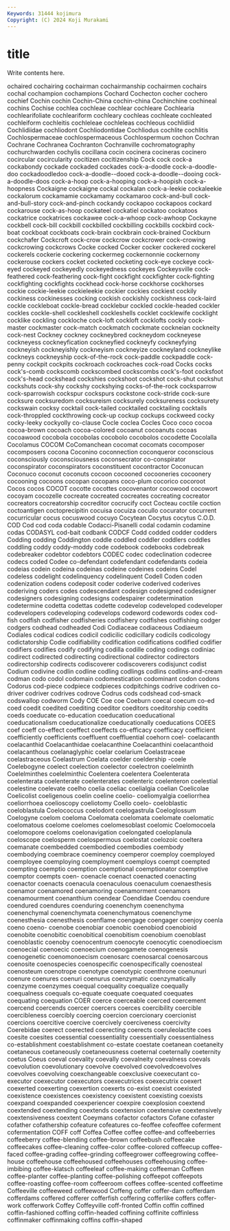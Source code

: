 ```yaml
---
Keywords: 31444 kojimura
Copyright: (C) 2024 Koji Murakami
---
```


# title

Write contents here.



ochaired cochairing cochairman cochairmanship cochairmen cochairs cochal
cochampion cochampions Cochard Cochecton cocher cochero cochief Cochin cochin Cochin-China
cochin-china Cochinchine cochineal cochins Cochise cochlea cochleae cochlear cochleare Cochlearia
cochlearifoliate cochleariform cochleary cochleas cochleate cochleated cochleiform cochleitis cochleleae cochleleas
cochleous cochlidiid Cochlidiidae cochliodont Cochliodontidae Cochliodus cochlite cochlitis Cochlospermaceae cochlospermaceous
Cochlospermum cochon Cochran Cochrane Cochranea Cochranton Cochranville cochromatography cochurchwarden cochylis
cocillana cocin cocinera cocineras cocinero cocircular cocircularity cocitizen cocitizenship Cock
cock cock-a cockabondy cockade cockaded cockades cock-a-doodle cock-a-doodle-doo cockadoodledoo cock-a-doodle--dooed
cock-a-doodle--dooing cock-a-doodle-doos cock-a-hoop cock-a-hooping cock-a-hoopish cock-a-hoopness Cockaigne cockaigne cockal cockalan
cock-a-leekie cockaleekie cockalorum cockamamie cockamamy cockamaroo cock-and-bull cock-and-bull-story cock-and-pinch cockandy
cockapoo cockapoos cockard cockarouse cock-as-hoop cockateel cockatiel cockatoo cockatoos cockatrice
cockatrices cockawee cock-a-whoop cock-awhoop Cockayne cockbell cock-bill cockbill cockbilled cockbilling
cockbills cockbird cock-boat cockboat cockboats cock-brain cockbrain cock-brained Cockburn cockchafer
Cockcroft cock-crow cockcrow cockcrower cock-crowing cockcrowing cockcrows Cocke cocked Cocker
cocker cockered cockerel cockerels cockerie cockering cockermeg cockernonnie cockernony cockerouse
cockers cocket cocketed cocketing cock-eye cockeye cock-eyed cockeyed cockeyedly cockeyedness
cockeyes Cockeysville cock-feathered cock-feathering cock-fight cockfight cockfighter cock-fighting cockfighting cockfights
cockhead cock-horse cockhorse cockhorses cockie cockie-leekie cockieleekie cockier cockies cockiest
cockily cockiness cockinesses cocking cockish cockishly cockishness cock-laird cockle cockleboat
cockle-bread cocklebur cockled cockle-headed cockler cockles cockle-shell cockleshell cockleshells cocklet
cocklewife cocklight cocklike cockling cockloche cock-loft cockloft cocklofts cockly cock-master
cockmaster cock-match cockmatch cockmate cockneian cockneity cock-nest Cockney cockney cockneybred
cockneydom cockneyese cockneyess cockneyfication cockneyfied cockneyfy cockneyfying cockneyish cockneyishly cockneyism
cockneyize cockneyland cockneylike cockneys cockneyship cock-of-the-rock cock-paddle cockpaddle cock-penny cockpit
cockpits cockroach cockroaches cock-road Cocks cocks cock's-comb cockscomb cockscombed cockscombs
cock's-foot cocksfoot cock's-head cockshead cockshies cockshoot cockshot cock-shut cockshut cockshuts
cock-shy cockshy cockshying cocks-of-the-rock cocksparrow cock-sparrowish cockspur cockspurs cockstone cock-stride
cock-sure cocksure cocksuredom cocksureism cocksurely cocksureness cocksurety cockswain cocksy cocktail
cock-tailed cocktailed cocktailing cocktails cock-throppled cockthrowing cock-up cockup cockups cockweed
cocky cocky-leeky cockyolly co-clause Cocle coclea Cocles Coco coco cocoa
cocoa-brown cocoach cocoa-colored cocoanut cocoanuts cocoas cocoawood cocobola cocobolas cocobolo
cocobolos cocodette Cocolalla Cocolamus COCOM CoComanchean cocomat cocomats cocomposer cocomposers
cocona Coconino coconnection coconqueror coconscious coconsciously coconsciousness coconsecrator co-conspirator coconspirator
coconspirators coconstituent cocontractor Coconucan Coconuco coconut coconuts cocoon cocooned cocooneries
cocoonery cocooning cocoons cocopan cocopans coco-plum cocorico cocoroot Cocos cocos
COCOT cocotte cocottes cocovenantor cocowood cocowort cocoyam cocozelle cocreate cocreated
cocreates cocreating cocreator cocreators cocreatorship cocreditor cocrucify coct Cocteau coctile
coction coctoantigen coctoprecipitin cocuisa cocuiza cocullo cocurator cocurrent cocurricular cocus
cocuswood cocuyo Cocytean Cocytus cocytus C.O.D. COD Cod cod coda
codable Codacci-Pisanelli codal codamin codamine codas CODASYL cod-bait codbank CODCF
Codd codded codder codders Codding codding Coddington coddle coddled coddler
coddlers coddles coddling coddy coddy-moddy code codebook codebooks codebreak codebreaker
codebtor codebtors CODEC codec codeclination codecree codecs coded Codee co-defendant
codefendant codefendants codeia codeias codein codeina codeinas codeine codeines codeins
Codel codeless codelight codelinquency codelinquent Codell Coden coden codenization codens
codeposit coder coderive coderived coderives coderiving coders codes codescendant codesign
codesigned codesigner codesigners codesigning codesigns codespairer codetermination codetermine codetta codettas
codette codevelop codeveloped codeveloper codevelopers codeveloping codevelops codeword codewords codex
cod-fish codfish codfisher codfisheries codfishery codfishes codfishing codger codgers codhead
codheaded Codi Codiaceae codiaceous Codiaeum Codiales codical codices codicil codicilic
codicillary codicils codicology codictatorship Codie codifiability codification codifications codified codifier
codifiers codifies codify codifying codilla codille coding codings codiniac codirect
codirected codirecting codirectional codirector codirectors codirectorship codirects codiscoverer codiscoverers codisjunct
codist Codium codivine codlin codline codling codlings codlins codlins-and-cream codman
codo codol codomain codomestication codominant codon codons Codorus cod-piece codpiece
codpieces codpitchings codrive codriven co-driver codriver codrives codrove Codrus cods
codshead cod-smack codswallop codworm Cody COE Coe coe Coeburn coecal
coecum co-ed coed coedit coedited coediting coeditor coeditors coeditorship coedits
coeds coeducate co-education coeducation coeducational coeducationalism coeducationalize coeducationally coeducations COEES
coef coeff co-effect coeffect coeffects co-efficacy coefficacy coefficient coefficiently coefficients
coeffluent coeffluential coehorn coel- coelacanth coelacanthid Coelacanthidae coelacanthine Coelacanthini coelacanthoid
coelacanthous coelanaglyphic coelar coelarium Coelastraceae coelastraceous Coelastrum Coelata coelder coeldership
-coele Coelebogyne coelect coelection coelector coelectron coelelminth Coelelminthes coelelminthic Coelentera
coelentera Coelenterata coelenterata coelenterate coelenterates coelenteric coelenteron coelestial coelestine coelevate
coelho coelia coeliac coelialgia coelian Coelicolae Coelicolist coeligenous coelin coeline
coelio- coeliomyalgia coeliorrhea coeliorrhoea coelioscopy coeliotomy Coello coelo- coeloblastic coeloblastula
Coelococcus coelodont coelogastrula Coeloglossum Coelogyne coelom coeloma Coelomata coelomata coelomate
coelomatic coelomatous coelome coelomes coelomesoblast coelomic Coelomocoela coelomopore coeloms coelonavigation
coelongated coeloplanula coeloscope coelosperm coelospermous coelostat coelozoic coeltera coemanate coembedded
coembodied coembodies coembody coembodying coembrace coeminency coemperor coemploy coemployed coemployee
coemploying coemployment coemploys coempt coempted coempting coemptio coemption coemptional coemptionator
coemptive coemptor coempts coen- coenacle coenact coenacted coenacting coenactor coenacts
coenacula coenaculous coenaculum coenaesthesis coenamor coenamored coenamoring coenamorment coenamors coenamourment
coenanthium coendear Coendidae Coendou coendure coendured coendures coenduring coenenchym coenenchyma
coenenchymal coenenchymata coenenchymatous coenenchyme coenesthesia coenesthesis coenflame coengage coengager coenjoy
coenla coeno coeno- coenobe coenobiar coenobic coenobiod coenobioid coenobite coenobitic
coenobitical coenobitism coenobium coenoblast coenoblastic coenoby coenocentrum coenocyte coenocytic coenodioecism
coenoecial coenoecic coenoecium coenogamete coenogenesis coenogenetic coenomonoecism coenosarc coenosarcal coenosarcous
coenosite coenospecies coenospecific coenospecifically coenosteal coenosteum coenotrope coenotype coenotypic coenthrone
coenunuri coenure coenures coenuri coenurus coenzymatic coenzymatically coenzyme coenzymes coequal
coequality coequalize coequally coequalness coequals co-equate coequate coequated coequates coequating
coequation COER coerce coerceable coerced coercement coercend coercends coercer coercers
coerces coercibility coercible coercibleness coercibly coercing coercion coercionary coercionist coercions
coercitive coercive coercively coerciveness coercivity Coerebidae coerect coerected coerecting coerects
coeruleolactite coes coesite coesites coessential coessentiality coessentially coessentialness co-establishment coestablishment
co-estate coestate coetanean coetaneity coetaneous coetaneously coetaneousness coeternal coeternally coeternity
coetus Coeus coeval coevality coevally coevalneity coevalness coevals coevolution coevolutionary
coevolve coevolved coevolvedcoevolves coevolves coevolving coexchangeable coexclusive coexecutant co-executor coexecutor
coexecutors coexecutrices coexecutrix coexert coexerted coexerting coexertion coexerts co-exist coexist
coexisted coexistence coexistences coexistency coexistent coexisting coexists coexpand coexpanded coexperiencer
coexpire coexplosion coextend coextended coextending coextends coextension coextensive coextensively coextensiveness
coextent Coeymans cofactor cofactors Cofane cofaster cofather cofathership cofeature cofeatures
co-feoffee cofeoffee coferment cofermentation COFF coff Coffea Coffee coffee coffee-and
coffeeberries coffeeberry coffee-blending coffee-brown coffeebush coffeecake coffeecakes coffee-cleaning coffee-color coffee-colored
coffeecup coffee-faced coffee-grading coffee-grinding coffeegrower coffeegrowing coffee-house coffeehouse coffeehoused coffeehouses
coffeehousing coffee-imbibing coffee-klatsch coffeeleaf coffee-making coffeeman Coffeen coffee-planter coffee-planting coffee-polishing
coffeepot coffeepots coffee-roasting coffee-room coffeeroom coffees coffee-scented coffeetime Coffeeville coffeeweed
coffeewood Coffeng coffer coffer-dam cofferdam cofferdams coffered cofferer cofferfish coffering
cofferlike coffers coffer-work cofferwork Coffey Coffeyville coff-fronted Coffin coffin coffined
coffin-fashioned coffing coffin-headed coffining coffinite coffinless coffinmaker coffinmaking coffins coffin-shaped
